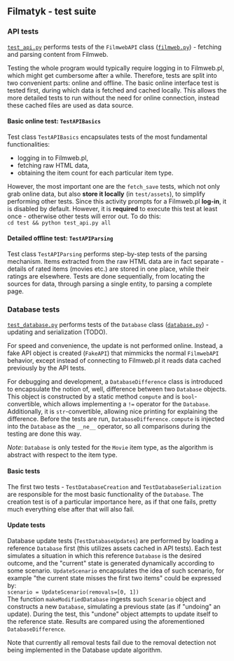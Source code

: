 ## Filmatyk - test suite

### API tests
[`test_api.py`](test_api.py) performs tests of the `FilmwebAPI` class
([`filmweb.py`](../filmatyk/filmweb.py)) - fetching and parsing content from Filmweb.

Testing the whole program would typically require logging in to Filmweb.pl,
which might get cumbersome after a while.
Therefore, tests are split into two convenient parts: online and offline.
The basic online interface test is tested first, during which data is fetched
and cached locally.
This allows the more detailed tests to run without the need for online connection,
instead these cached files are used as data source.

#### Basic online test: `TestAPIBasics`

Test class `TestAPIBasics` encapsulates tests of the most fundamental functionalities:
* logging in to Filmweb.pl,
* fetching raw HTML data,
* obtaining the item count for each particular item type.

However, the most important one are the `fetch_save` tests, which not only grab online data,
but also **store it locally** (in `test/assets`), to simplify performing other tests.
Since this activity prompts for a Filmweb.pl **log-in**, it is disabled by default.
However, it is **required** to execute this test at least once -
otherwise other tests will error out.
To do this:  
`cd test && python test_api.py all`

#### Detailed offline test: `TestAPIParsing`

Test class `TestAPIParsing` performs step-by-step tests of the parsing mechanism.
Items extracted from the raw HTML data are in fact separate -
details of rated items (movies etc.) are stored in one place,
while their ratings are elsewhere.
Tests are done sequentially, from locating the sources for data,
through parsing a single entity, to parsing a complete page.

### Database tests
[`test_database.py`](test_database.py) performs tests of the `Database` class
([`database.py`](../filmatyk/database.py)) - updating and serialization (TODO).

For speed and convenience, the update is not performed online.
Instead, a fake API object is created (`FakeAPI`) that mimmicks the normal `FilmwebAPI` behavior,
except instead of connecting to Filmweb.pl it reads data cached previously by the API tests.

For debugging and development, a `DatabaseDifference` class is introduced
to encapsulate the notion of, well, difference between two `Database` objects.
This object is constructed by a static method `compute` and is `bool`-convertible,
which allows implementing a `!=` operator for the `Database`.
Additionally, it is `str`-convertible, allowing nice printing for explaining the difference.
Before the tests are run, `DatabaseDifference.compute` is injected into the `Database`
as the `__ne__` operator, so all comparisons during the testing are done this way.

*Note*: `Database` is only tested for the `Movie` item type,
as the algorithm is abstract with respect to the item type.

#### Basic tests

The first two tests - `TestDatabaseCreation` and `TestDatabaseSerialization`
are responsible for the most basic functionality of the `Database`.
The creation test is of a particular importance here,
as if that one fails, pretty much everything else after that will also fail.

#### Update tests

Database update tests (`TestDatabaseUpdates`) are performed by loading a reference `Database` first
(this utilizes assets cached in API tests).
Each test simulates a situation in which this reference `Database` is the desired outcome,
and the "current" state is generated dynamically according to some scenario.
`UpdateScenario` encapsulates the idea of such scenario,
for example "the current state misses the first two items" could be expressed by:  
`scenario = UpdateScenario(removals=[0, 1])`  
The function `makeModifiedDatabase` ingests such `Scenario` object
and constructs a new `Database`, simulating a previous state (as if "undoing" an update).
During the test, this "undone" object attempts to update itself to the reference state.
Results are compared using the aforementioned `DatabaseDifference`.

Note that currently all removal tests fail
due to the removal detection not being implemented in the Database update algorithm.

